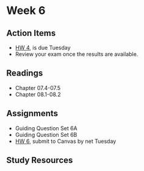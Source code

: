 # Week 6

## Action Items
* [HW 4](https://genchem.science.psu.edu/homework-4-houck), is due Tuesday
* Review your exam once the results are available.  

## Readings
* Chapter 07.4-07.5
* Chapter 08.1-08.2


## Assignments
 
- Guiding Question Set 6A 
- Guiding Question Set 6B
- [HW 6](https://genchem.science.psu.edu/homework-6-houck), submit to Canvas by net Tuesday

## Study Resources


